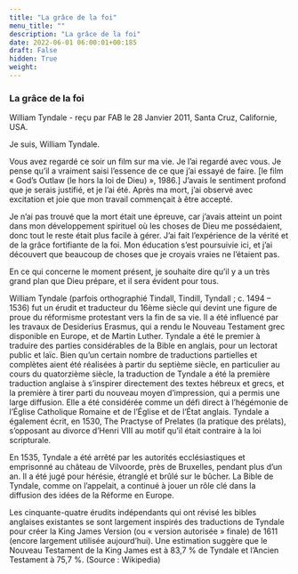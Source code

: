 ```yaml
---
title: "La grâce de la foi"
menu_title: ""
description: "La grâce de la foi"
date: 2022-06-01 06:00:01+00:185
draft: False
hidden: True
weight:
---
```

### La grâce de la foi

William Tyndale - reçu par FAB le 28 Janvier 2011, Santa Cruz, Californie, USA.


Je suis, William Tyndale.

Vous avez regardé ce soir un film sur ma vie. Je l’ai regardé avec vous. Je pense qu’il a vraiment saisi l’essence de ce que j’ai essayé de faire. [le film « God’s Outlaw (le hors la loi de Dieu) », 1986.] J’avais le sentiment profond que je serais justifié, et je l’ai été. Après ma mort, j’ai observé avec excitation et joie que mon travail commençait à être accepté.

Je n’ai pas trouvé que la mort était une épreuve, car j’avais atteint un point dans mon développement spirituel où les choses de Dieu me possédaient, donc tout le reste était plus facile à gérer. J’ai fait l’expérience de la vérité et de la grâce fortifiante de la foi. Mon éducation s’est poursuivie ici, et j’ai découvert que beaucoup de choses que je croyais vraies ne l’étaient pas.

En ce qui concerne le moment présent, je souhaite dire qu’il y a un très grand plan que Dieu prépare, et il sera évident pour tous.

William Tyndale (parfois orthographié Tindall, Tindill, Tyndall ; c. 1494 – 1536) fut un érudit et traducteur du 16ème siècle qui devint une figure de proue du réformisme protestant vers la fin de sa vie. Il a été influencé par les travaux de Desiderius Erasmus, qui a rendu le Nouveau Testament grec disponible en Europe, et de Martin Luther. Tyndale a été le premier à traduire des parties considérables de la Bible en anglais, pour un lectorat public et laïc. Bien qu’un certain nombre de traductions partielles et complètes aient été réalisées à partir du septième siècle, en particulier au cours du quatorzième siècle, la traduction de Tyndale a été la première traduction anglaise à s’inspirer directement des textes hébreux et grecs, et la première à tirer parti du nouveau moyen d’impression, qui a permis une large diffusion. Elle a été considérée comme un défi direct à l’hégémonie de l’Église Catholique Romaine et de l’Église et de l’État anglais. Tyndale a également écrit, en 1530, The Practyse of Prelates (la pratique des prélats), s’opposant au divorce d’Henri VIII au motif qu’il était contraire à la loi scripturale.

En 1535, Tyndale a été arrêté par les autorités ecclésiastiques et emprisonné au château de Vilvoorde, près de Bruxelles, pendant plus d’un an. Il a été jugé pour hérésie, étranglé et brûlé sur le bûcher. La Bible de Tyndale, comme on l’appelait, a continué à jouer un rôle clé dans la diffusion des idées de la Réforme en Europe.

Les cinquante-quatre érudits indépendants qui ont révisé les bibles anglaises existantes se sont largement inspirés des traductions de Tyndale pour créer la King James Version (ou « version autorisée » finale) de 1611 (encore largement utilisée aujourd’hui). Une estimation suggère que le Nouveau Testament de la King James est à 83,7 % de Tyndale et l’Ancien Testament à 75,7 %. (Source : Wikipedia)
